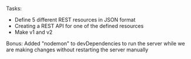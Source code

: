 Tasks:
- Define 5 different REST resources in JSON format
- Creating a REST API for one of the defined resources
- Make v1 and v2 

Bonus: Added "nodemon" to devDependencies to run the server while we are 
making changes without restarting the server manually
